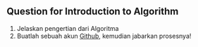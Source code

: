 ## Question for Introduction to Algorithm

1. Jelaskan pengertian dari Algoritma
2. Buatlah sebuah akun [Github](https://www.github.com), kemudian
   jabarkan prosesnya!